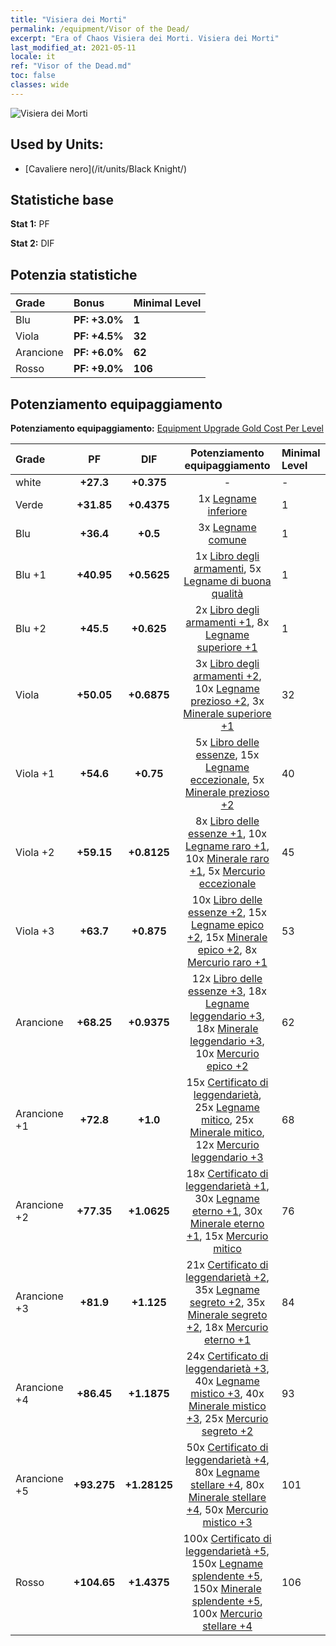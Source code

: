 ```yaml
---
title: "Visiera dei Morti"
permalink: /equipment/Visor of the Dead/
excerpt: "Era of Chaos Visiera dei Morti. Visiera dei Morti"
last_modified_at: 2021-05-11
locale: it
ref: "Visor of the Dead.md"
toc: false
classes: wide
---
```


  ![Visiera dei Morti](/images/e/e_3062.png)

## Used by Units:

* [Cavaliere nero](/it/units/Black Knight/) 


## Statistiche base
 **Stat 1:** PF

 **Stat 2:** DIF

## Potenzia statistiche

  |     Grade    |   Bonus | Minimal Level | 
  |:-------------|:--------|:--------------| 
  | Blu | **PF: +3.0%** | **1** | 
  | Viola | **PF: +4.5%** | **32** | 
  | Arancione | **PF: +6.0%** | **62** | 
  | Rosso | **PF: +9.0%** | **106** | 


## Potenziamento equipaggiamento
 **Potenziamento equipaggiamento:** [Equipment Upgrade Gold Cost Per Level](/equipment/EquipmentUpgradeCostPerLevel/) 

  |          Grade      | PF | DIF | Potenziamento equipaggiamento | Minimal Level |
  |:--------------------|:---------:|:---------:|:----------------:|:--------------|
  | white | **+27.3** | **+0.375** | - | - |
  | Verde | **+31.85** | **+0.4375** | 1x [Legname inferiore](/ItemsIT/mat_1/) | 1 |
  | Blu | **+36.4** | **+0.5** | 3x [Legname comune](/ItemsIT/mat_7/) | 1 |
  | Blu +1 | **+40.95** | **+0.5625** | 1x [Libro degli armamenti](/ItemsIT/mat_18/), 5x [Legname di buona qualità](/ItemsIT/mat_13/) | 1 |
  | Blu +2 | **+45.5** | **+0.625** | 2x [Libro degli armamenti +1](/ItemsIT/mat_25/), 8x [Legname superiore +1](/ItemsIT/mat_20/) | 1 |
  | Viola | **+50.05** | **+0.6875** | 3x [Libro degli armamenti +2](/ItemsIT/mat_32/), 10x [Legname prezioso +2](/ItemsIT/mat_27/), 3x [Minerale superiore +1](/ItemsIT/mat_19/) | 32 |
  | Viola +1 | **+54.6** | **+0.75** | 5x [Libro delle essenze](/ItemsIT/mat_39/), 15x [Legname eccezionale](/ItemsIT/mat_34/), 5x [Minerale prezioso +2](/ItemsIT/mat_26/) | 40 |
  | Viola +2 | **+59.15** | **+0.8125** | 8x [Libro delle essenze +1](/ItemsIT/mat_46/), 10x [Legname raro +1](/ItemsIT/mat_41/), 10x [Minerale raro +1](/ItemsIT/mat_40/), 5x [Mercurio eccezionale](/ItemsIT/mat_35/) | 45 |
  | Viola +3 | **+63.7** | **+0.875** | 10x [Libro delle essenze +2](/ItemsIT/mat_53/), 15x [Legname epico +2](/ItemsIT/mat_48/), 15x [Minerale epico +2](/ItemsIT/mat_47/), 8x [Mercurio raro +1](/ItemsIT/mat_42/) | 53 |
  | Arancione | **+68.25** | **+0.9375** | 12x [Libro delle essenze +3](/ItemsIT/mat_60/), 18x [Legname leggendario +3](/ItemsIT/mat_55/), 18x [Minerale leggendario +3](/ItemsIT/mat_54/), 10x [Mercurio epico +2](/ItemsIT/mat_49/) | 62 |
  | Arancione +1 | **+72.8** | **+1.0** | 15x [Certificato di leggendarietà](/ItemsIT/mat_67/), 25x [Legname mitico](/ItemsIT/mat_62/), 25x [Minerale mitico](/ItemsIT/mat_61/), 12x [Mercurio leggendario +3](/ItemsIT/mat_56/) | 68 |
  | Arancione +2 | **+77.35** | **+1.0625** | 18x [Certificato di leggendarietà +1](/ItemsIT/mat_74/), 30x [Legname eterno +1](/ItemsIT/mat_69/), 30x [Minerale eterno +1](/ItemsIT/mat_68/), 15x [Mercurio mitico](/ItemsIT/mat_63/) | 76 |
  | Arancione +3 | **+81.9** | **+1.125** | 21x [Certificato di leggendarietà +2](/ItemsIT/mat_81/), 35x [Legname segreto +2](/ItemsIT/mat_76/), 35x [Minerale segreto +2](/ItemsIT/mat_75/), 18x [Mercurio eterno +1](/ItemsIT/mat_70/) | 84 |
  | Arancione +4 | **+86.45** | **+1.1875** | 24x [Certificato di leggendarietà +3](/ItemsIT/mat_88/), 40x [Legname mistico +3](/ItemsIT/mat_83/), 40x [Minerale mistico +3](/ItemsIT/mat_82/), 25x [Mercurio segreto +2](/ItemsIT/mat_77/) | 93 |
  | Arancione +5 | **+93.275** | **+1.28125** | 50x [Certificato di leggendarietà +4](/ItemsIT/mat_95/), 80x [Legname stellare +4](/ItemsIT/mat_90/), 80x [Minerale stellare +4](/ItemsIT/mat_89/), 50x [Mercurio mistico +3](/ItemsIT/mat_84/) | 101 |
  | Rosso | **+104.65** | **+1.4375** | 100x [Certificato di leggendarietà +5](/ItemsIT/mat_102/), 150x [Legname splendente +5](/ItemsIT/mat_97/), 150x [Minerale splendente +5](/ItemsIT/mat_96/), 100x [Mercurio stellare +4](/ItemsIT/mat_91/) | 106 |

